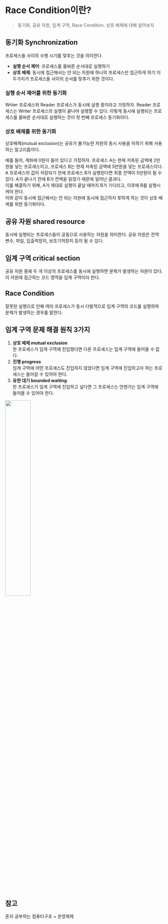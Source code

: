 # Race Condition이란?
> 동기화, 공유 자원, 임계 구역, Race Condition, 상호 배제에 대해 알아보자

## 동기화 Synchronization
프로세스들 사이의 수행 시기를 맞추는 것을 의미한다. 
- **실행 순서 제어**: 프로세스를 올바른 순서대로 실행하기
- **상호 배제**: 동시에 접근해서는 안 되는 자원에 하나의 프로세스만 접근하게 하기
이 두가지가 프로세스들 사이의 순서를 맞추기 위한 것이다.

### 실행 순서 제어를 위한 동기화
Writer 프로세스와 Reader 프로세스가 동시에 실행 중이라고 가정하자. Reader 프로세스는 Writer 프로세스의 실행이 끝나야 실행할 수 있다. 
이렇게 동시에 실행되는 프로세스를 올바른 순서대로 실행하는 것이 첫 번째 프로세스 동기화이다.

### 상호 배제를 위한 동기화
상호배제(mutual exclusion)는 공유가 불가능한 자원의 동시 사용을 피하기 위해 사용하는 알고리즘이다.

예를 들어, 계좌에 0원이 들어 있다고 가정하자. 프로세스 A는 현재 저축된 금액에 2만원을 넣는 프로세스이고, 프로세스 B는 현재 저축된 
금액에 5만원을 넣는 프로세스이다. A 프로세스의 값이 저장되기 전에 프로세스 B가 실행된다면 최종 잔액이 5만원이 될 수 있다. 
A가 끝나기 전에 B가 잔액을 읽었기 때문에 일어난 결과다.     
이를 해결하기 위해, A가 제대로 실행이 끝날 때까지 B가 기다리고, 이후에 B를 실행시켜야 한다.     
이와 같이 동시에 접근해서는 안 되는 자원에 동시에 접근하지 못하게 하는 것이 상호 배제를 위한 동기화이다.

## 공유 자원 shared resource
동시에 실행되는 프로세스들이 공동으로 사용하는 자원을 의미한다. 공유 자원은 전역 변수, 파일, 입출력장치, 보조기억장치 등이 될 수 있다. 

## 임계 구역 critical section
공유 자원 중에 두 개 이상의 프로세스를 동시에 실행하면 문제가 발생하는 자원이 있다. 이 자원에 접근하는 코드 영역을 임계 구역이라 한다.

## Race Condition
잘못된 실행으로 인해 여러 프로세스가 동시 다발적으로 임계 구역의 코드를 실행하여 문제가 발생하는 경우를 말한다.

## 임계 구역 문제 해결 원칙 3가지
1. **상호 배제 mutual exclusion**    
   한 프로세스가 임계 구역에 진입했다면 다른 프로세스는 임계 구역에 들어올 수 없다.
2. **진행 progress**    
   임계 구역에 어떤 프로세스도 진입하지 않았다면 임계 구역에 진입하고자 하는 프로세스는 들어갈 수 있어야 한다.
3. **유한 대기 bounded waiting**    
   한 프로세스가 임계 구역에 진입하고 싶다면 그 프로세스는 언젠가는 임계 구역에 들어올 수 있어야 한다.

<img src="https://github.com/chunghye98/CS-Archive/assets/57451700/f16866e7-b6d2-4e05-984a-8696abb6c78c" width="40%">

## 참고
혼자 공부하는 컴퓨터구조 + 운영체제  
